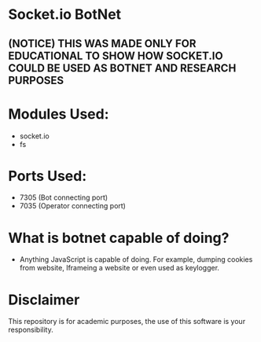 # Socket.io BotNet
## (NOTICE) THIS WAS MADE ONLY FOR EDUCATIONAL TO SHOW HOW SOCKET.IO COULD BE USED AS BOTNET AND RESEARCH PURPOSES

# Modules Used:
  - socket.io
  - fs
  
# Ports Used:
  - 7305 (Bot connecting port)
  - 7035 (Operator connecting port)
  
# What is botnet capable of doing?
- Anything JavaScript is capable of doing. For example, dumping cookies from website, Iframeing a website or even used as keylogger.

# Disclaimer
This repository is for academic purposes, the use of this software is your responsibility.
